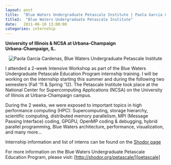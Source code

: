 ```yaml
---
layout: post
title:  "Blue Waters Undergraduate Petascale Institute | Paola Garcia Cardenas" 
title2:  "Blue Waters Undergraduate Petascale Institute"
date:   2011-06-10 13:00:00
categories: internship
---
```


<b>University of Illinois &amp; NCSA at Urbana-Champaign<br>
Urbana-Champaign, IL.</b>

<div class="img-profile" style="text-align:center;">
<img src="{{ site.baseurl }}/img/bluewaters11.jpg" alt="Paola Garcia Cardenas, Blue Waters Undergraduate Petascale Institute">
</div>

I attended a 2-week Intensive Workshop as part of the Blue Waters Undergraduate Petascale Education Program internship training. I will be working on the internship starting this summer and during the following two semesters (Fall '11 & Spring '12).  The Petascale Institute took place at the National Center for Supercomputing Applications (NCSA) on the University of Illinois at Urbana-Champaign campus.

During the 2 weeks, we were exposed to important topics in high performance computing (HPC): Supercomputing, storage hierarchy, scientific computing, distributed memory parallelism, MPI (Message Passing Interface) coding, GPGPU, OpenMP coding & debugging, hybrid parallel programming, Blue Waters architecture, performance, visualization, and many more...

Internship information and list of interns can be found on the [Shodor page][shodorpage]

For more information on the Blue Waters Undergraduate Petascale Education Program, please visit: [http://shodor.org/petascale/][petascale]

[shodorpage]: http://www.shodor.org/petascale/people/internsMentors/
[petascale]: http://shodor.org/petascale/
